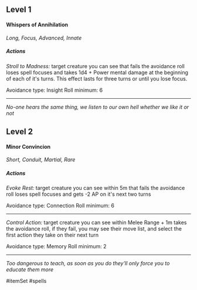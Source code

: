 ## Level 1
#### Whispers of Annihilation
*Long, Focus, Advanced, Innate*

##### Actions

*Stroll to Madness:* target creature you can see that fails the avoidance roll loses spell focuses and takes 1d4 + Power mental damage at the beginning of each of it's turns. This effect lasts for three turns or until you lose focus.

Avoidance type: Insight
Roll minimum: 6

---
*No-one hears the same thing, we listen to our own hell whether we like it or not*

## Level 2
#### Minor Convincion
*Short, Conduit, Martial, Rare*

##### Actions

*Evoke Rest:* target creature you can see within 5m that fails the avoidance roll loses spell focuses and gets -2 AP on it's next two turns

Avoidance type: Connection
Roll minimum: 6

---

*Control Action:* target creature you can see within Melee Range + 1m takes the avoidance roll, if they fail, you may see their move list, and select the first action they take on their next turn

Avoidance type: Memory
Roll minimum: 2

---
*Too dangerous to teach, as soon as you do they'll only force you to educate them more*

#itemSet #spells